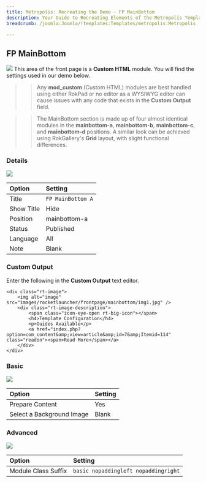 ```yaml
---
title: Metropolis: Recreating the Demo - FP MainBottom
description: Your Guide to Recreating Elements of the Metropolis Template for Joomla
breadcrumb: /joomla:Joomla/!templates:Templates/metropolis:Metropolis

---
```


FP MainBottom
----
![][demo]
This area of the front page is a **Custom HTML** module. You will find the settings used in our demo below.

>> Any **mod_custom** (Custom HTML) modules are best handled using either RokPad or no editor as a WYSIWYG editor can cause issues with any code that exists in the **Custom Output** field.

>> The MainBottom section is made up of four almost identical modules in the **mainbottom-a**, **mainbottom-b**, **mainbottom-c**, and **mainbottom-d** positions. A similar look can be achieved using RokGallery's **Grid** layout, with slight functional differences.

### Details
![][demo2]

| Option     | Setting           |  
| :--------- | :---------------- |  
| Title      | `FP MainBottom A` |  
| Show Title | Hide              |  
| Position   | mainbottom-a      |  
| Status     | Published         |  
| Language   | All               |  
| Note       | Blank             |  

### Custom Output
Enter the following in the **Custom Output** text editor.

~~~
<div class="rt-image">
    <img alt="image" src="images/rocketlauncher/frontpage/mainbottom/img1.jpg" />
    <div class="rt-image-description">
        <span class="icon-eye-open rt-big-icon"></span>
        <h4>Template Configuration</h4>
        <p>Guides Available</p>
        <a href="index.php?option=com_content&amp;view=article&amp;id=7&amp;Itemid=114" class="readon"><span>Read More</span></a>
    </div>
</div>
~~~

### Basic
![][demo3]

| Option                    | Setting |
| :------------------------ | :------ |
| Prepare Content           | Yes     |
| Select a Background Image | Blank   |

### Advanced
![][demo4]

| Option              | Setting                              |  
| :------------------ | :----------------------------------- |  
| Module Class Suffix | `basic nopaddingleft nopaddingright` |  

[demo]: assets/demo_6.jpeg
[demo2]: assets/mainbottom_1.jpeg
[demo3]: assets/mainbottom_2.jpeg
[demo4]: assets/mainbottom_3.jpeg
